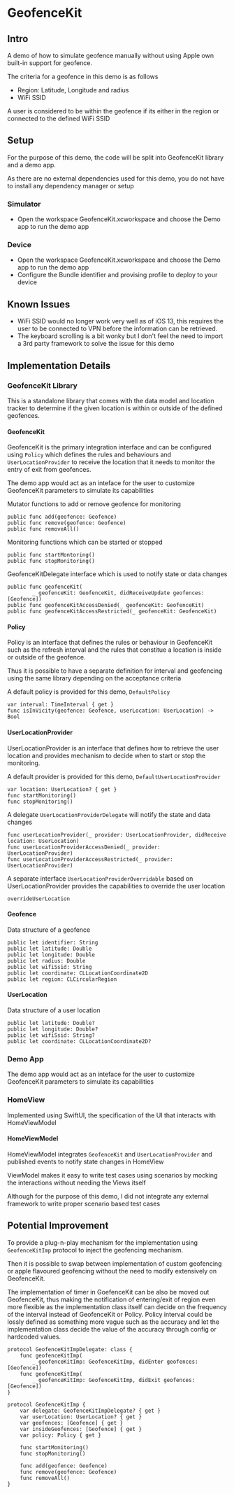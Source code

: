 # GeofenceKit

## Intro
A demo of how to simulate geofence manually without using Apple own built-in support for geofence.

The criteria for a geofence in this demo is as follows
- Region: Latitude, Longitude and radius
- WiFi SSID

A user is considered to be within the geofence if its either in the region or connected to the defined WiFi SSID

## Setup
For the purpose of this demo, the code will be split into GeofenceKit library and a demo app.

As there are no external dependencies used for this demo, you do not have to install any dependency manager or setup

### Simulator
- Open the workspace GeofenceKit.xcworkspace and choose the Demo app to run the demo app

### Device
- Open the workspace GeofenceKit.xcworkspace and choose the Demo app to run the demo app
- Configure the Bundle identifier and provising profile to deploy to your device 

## Known Issues
- WiFi SSID would no longer work very well as of iOS 13, this requires the user to be connected to VPN before the information can be retrieved.
- The keyboard scrolling is a bit wonky but I don't feel the need to import a 3rd party framework to solve the issue for this demo

## Implementation Details
### GeofenceKit Library
This is a standalone library that comes with the data model and location tracker to determine if the given location is within or outside of the defined geofences.

#### GeofenceKit
GeofenceKit is the primary integration interface and can be configured using `Policy` which defines the rules and behaviours and `UserLocationProvider` to receive the location that it needs to monitor the entry of exit from geofences.

The demo app would act as an inteface for the user to customize GeofenceKit parameters to simulate its capabilities

Mutator functions to add or remove geofence for monitoring
```
public func add(geofence: Geofence)
public func remove(geofence: Geofence)
public func removeAll()
```

Monitoring functions which can be started or stopped
```
public func startMontoring()
public func stopMonitoring()
```

GeofenceKitDelegate interface which is used to notify state or data changes
```
public func geofenceKit(
        _ geofenceKit: GeofenceKit, didReceiveUpdate geofences: [Geofence])
public func geofenceKitAccessDenied(_ geofenceKit: GeofenceKit)
public func geofenceKitAccessRestricted(_ geofenceKit: GeofenceKit)
```

#### Policy
Policy is an interface that defines the rules or behaviour in GeofenceKit such as the refresh interval and the rules that constitue a location is inside or outside of the geofence.

Thus it is possible to have a separate definition for interval and geofencing using the same library depending on the acceptance criteria

A default policy is provided for this demo, `DefaultPolicy`

```
var interval: TimeInterval { get } 
func isInVicity(geofence: Geofence, userLocation: UserLocation) -> Bool
```

#### UserLocationProvider
UserLocationProvider is an interface that defines how to retrieve the user location and provides mechanism to decide when to start or stop the monitoring.

A default provider is provided for this demo, `DefaultUserLocationProvider`

```
var location: UserLocation? { get }
func startMonitoring()
func stopMonitoring()
```

A delegate `UserLocationProviderDelegate` will notify the state and data changes
```
func userLocationProvider(_ provider: UserLocationProvider, didReceive location: UserLocation)
func userLocationProviderAccessDenied(_ provider: UserLocationProvider)
func userLocationProviderAccessRestricted(_ provider: UserLocationProvider)
```

A separate interface `UserLocationProviderOverridable` based on UserLocationProvider provides the capabilities to override the user location
```
overrideUserLocation
```


#### Geofence
Data structure of a geofence

```
public let identifier: String
public let latitude: Double
public let longitude: Double
public let radius: Double
public let wifiSsid: String
public let coordinate: CLLocationCoordinate2D
public let region: CLCircularRegion
```

#### UserLocation
Data structure of a user location

```
public let latitude: Double?
public let longitude: Double?
public let wifiSsid: String?
public let coordinate: CLLocationCoordinate2D?
```

### Demo App
The demo app would act as an inteface for the user to customize GeofenceKit parameters to simulate its capabilities

### HomeView
Implemented using SwiftUI, the specification of the UI that interacts with HomeViewModel

#### HomeViewModel
HomeViewModel integrates `GeofenceKit` and `UserLocationProvider` and published events to notify state changes in HomeView

ViewModel makes it easy to write test cases using scenarios by mocking the interactions without needing the Views itself

Although for the purpose of this demo, I did not integrate any external framework to write proper scenario based test cases

## Potential Improvement
To provide a plug-n-play mechanism for the implementation using `GeofenceKitImp` protocol to inject the geofencing mechanism.

Then it is possible to swap between implementation of custom geofencing or apple flavoured geofencing without the need to modify extensively on GeofenceKit.

The implementation of timer in GoefenceKit can be also be moved out GeofenceKit, thus making the notification of entering/exit of region even more flexible as the implementation class itself can decide on the frequency of the interval instead of GeofenceKit or Policy. Policy interval could be lossly defined as something more vague such as the accuracy and let the implementation class decide the value of the accuracy through config or hardcoded values.

```
protocol GeofenceKitImpDelegate: class {
    func geofenceKitImp(
        _ geofenceKitImp: GeofenceKitImp, didEnter geofences: [Geofence])
    func geofenceKitImp(
        _ geofenceKitImp: GeofenceKitImp, didExit geofences: [Geofence])
}

protocol GeofenceKitImp {
    var delegate: GeofenceKitImpDelegate? { get }
    var userLocation: UserLocation? { get }
    var geofences: [Geofence] { get }
    var insideGeofences: [Geofence] { get }
    var policy: Policy { get }
    
    func startMonitoring()
    func stopMonitoring()
    
    func add(geofence: Geofence)
    func remove(geofence: Geofence)
    func removeAll()
}
```
